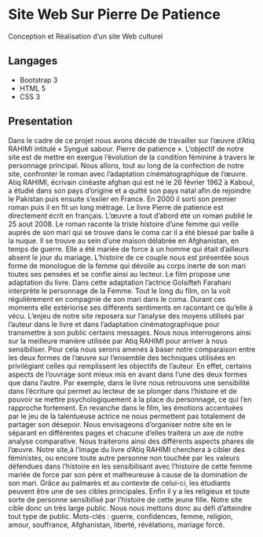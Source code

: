 <h1> Site Web Sur Pierre De Patience </h1>
 Conception et Réalisation d’un site Web culturel
<h2> Langages </h2>
<ul>
	<li>Bootstrap 3</li>
	<li>HTML 5</li>
	<li>CSS 3</li>
</ul> 
<h2>Presentation</h2>
Dans le cadre de ce projet nous avons décidé de travailler sur l’œuvre d’Atiq RAHIMI intitulé « Syngué sabour. Pierre de patience ».
L’objectif de notre site est de mettre en exergue l’évolution de la condition féminine à travers le personnage principal. Nous allons, tout au long de la confection de notre site, confronter le roman avec l’adaptation cinématographique de l’œuvre. 
Atiq RAHIMI, écrivain cinéaste afghan qui est né le 26 février 1962 à Kaboul, a étudié dans son pays d’origine et a quitté son pays natal afin de rejoindre le Pakistan puis ensuite s’exiler en France. En 2000 il sorti son premier roman puis il en fit un long métrage. Le livre Pierre de patience est directement écrit en français.                                        L’œuvre a tout d’abord été un roman publié le 25 aout 2008. Le roman raconte la triste histoire d’une femme qui veille auprès de son mari qui se trouve dans le coma car il a été blessé par balle à la nuque. Il se trouve au sein d’une maison délabrée en Afghanistan, en temps de guerre. Elle a été mariée de force à un homme qui était d’ailleurs absent le jour du mariage. L’histoire de ce couple nous est présentée sous forme de monologue de la femme qui dévoile au corps inerte de son mari toutes ses pensées et se confie ainsi au lecteur. 
Le film propose une adaptation du livre. Dans cette adaptation l’actrice Golsifteh Farahani interprète le personnage de la Femme. Tout le long du film, on la voit régulièrement en compagnie de son mari dans le coma. Durant ces moments elle extériorise ses différents sentiments en racontant ce qu’elle à vécu.
L’enjeu de notre site reposera sur l’analyse des moyens utilisés par l’auteur dans le livre et dans l’adaptation cinématographique pour transmettre à son public certains messages. Nous nous interrogerons ainsi sur la meilleure manière utilisée par Atiq RAHIMI pour arriver à nous sensibiliser. Pour cela nous serons amenés à baser notre comparaison entre les deux formes de l’œuvre sur l’ensemble des techniques utilisées en privilégiant celles qui remplissent les objectifs de l’auteur. En effet, certains aspects de l’ouvrage sont mieux mis en avant dans l’une des deux formes que dans l’autre. Par exemple, dans le livre nous retrouvons une sensibilité dans l’écriture qui permet au lecteur de se plonger dans l’histoire et de pouvoir se mettre psychologiquement à la place du personnage, ce qui l’en rapproche fortement. En revanche dans le film, les émotions accentuées par le jeu de la talentueuse actrice ne nous permettent pas totalement de partager son désepoir. Nous envisageons d’organiser notre site en le séparant en différentes pages et chacune d’elles traitera un axe de notre analyse comparative. Nous traiterons ainsi des différents aspects phares de l’œuvre.
Notre site,à l’image du livre d’Atiq RAHIMI cherchera à cibler des féministes, ou encore toute autre personne non touchée par les valeurs défendues dans l’histoire en les sensibilisant avec l’histoire de cette femme mariée de force par son père et malheureuse à cause de la domination de son mari. Grâce au palmarès et au contexte de celui-ci, les étudiants peuvent être une de ses cibles principales. Enfin il y a les religieux et toute sorte de personne sensibilisé par l’histoire de cette jeune fille. Notre site cible donc un très large public. Nous nous mettons donc au défi d’atteindre tout type de public.
Mots-clés : guerre, confidences, femme, religion, amour, souffrance, Afghanistan, liberté, révélations, mariage forcé.
